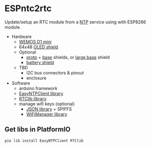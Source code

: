 # ESPntc2rtc

Update/setup an RTC module from a [NTP][] service using with ESP8266 module.

- Hardware
  - [WEMOS D1 mini][d1_mini]
  - 64x48 [OLED shield][oled_shield]
  - Optional
    - [proto][proto] + [base][base2] shields, or [large base][base3] shield
    - [battery shield][battery]
  - TBD
    - I2C bus connectors & pinout
    - enclosure
- Software
  - arduino framework
  - [EasyNTPClient library][NTPlib]
  - [RTClib library][RTClib]
  - manage wifi keys (optional)
    - [JSON library][ArduinoJson] + SPIFFS
    - [WiFiManager library][WiFiManager]

## Get libs in PlatformIO
```bash
pio lib install EasyNTPClient RTClib
```


[d1_mini]: https://wiki.wemos.cc/products:d1:d1_mini
[oled_shield]: https://wiki.wemos.cc/products:d1_mini_shields:oled_shield
[battery]: https://wiki.wemos.cc/products:d1_mini_shields:battery_shield
[proto]: https://wiki.wemos.cc/products:d1_mini_shields:protoboard_shield
[base2]: https://wiki.wemos.cc/products:d1_mini_shields:dual_base
[base3]: https://wiki.wemos.cc/products:d1_mini_shields:tripler_base

[NTPlib]: https://github.com/aharshac/EasyNTPClient
[RTClib]: https://github.com/adafruit/RTClib
[OLEDlib]: https://github.com/squix78/esp8266-oled-ssd1306
[WiFiManager]: https://github.com/tzapu/WiFiManager.git
[ArduinoJson]: https://github.com/bblanchon/ArduinoJson.git

[NTP]: https://en.wikipedia.org/wiki/Network_Time_Protocol
[epoch]: https://en.wikipedia.org/wiki/Unix_time
